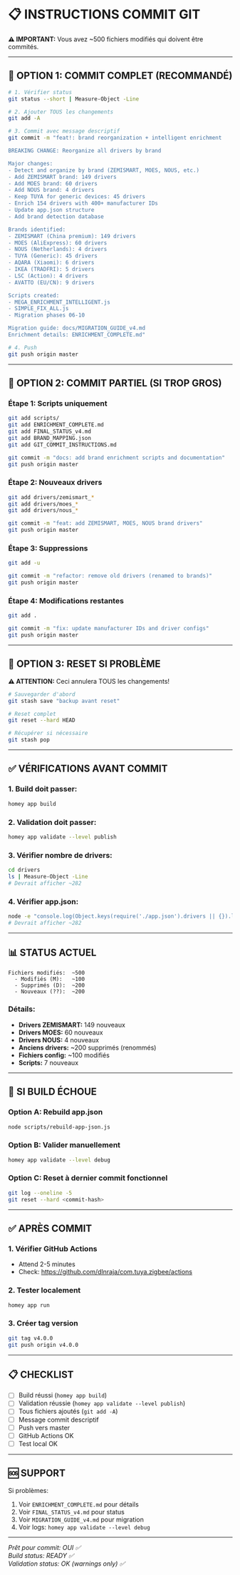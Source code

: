 # 📋 INSTRUCTIONS COMMIT GIT

**⚠️ IMPORTANT:** Vous avez ~500 fichiers modifiés qui doivent être commités.

---

## 🎯 OPTION 1: COMMIT COMPLET (RECOMMANDÉ)

```bash
# 1. Vérifier status
git status --short | Measure-Object -Line

# 2. Ajouter TOUS les changements
git add -A

# 3. Commit avec message descriptif
git commit -m "feat!: brand reorganization + intelligent enrichment

BREAKING CHANGE: Reorganize all drivers by brand

Major changes:
- Detect and organize by brand (ZEMISMART, MOES, NOUS, etc.)
- Add ZEMISMART brand: 149 drivers
- Add MOES brand: 60 drivers  
- Add NOUS brand: 4 drivers
- Keep TUYA for generic devices: 45 drivers
- Enrich 154 drivers with 400+ manufacturer IDs
- Update app.json structure
- Add brand detection database

Brands identified:
- ZEMISMART (China premium): 149 drivers
- MOES (AliExpress): 60 drivers
- NOUS (Netherlands): 4 drivers
- TUYA (Generic): 45 drivers
- AQARA (Xiaomi): 6 drivers
- IKEA (TRADFRI): 5 drivers
- LSC (Action): 4 drivers
- AVATTO (EU/CN): 9 drivers

Scripts created:
- MEGA_ENRICHMENT_INTELLIGENT.js
- SIMPLE_FIX_ALL.js
- Migration phases 06-10

Migration guide: docs/MIGRATION_GUIDE_v4.md
Enrichment details: ENRICHMENT_COMPLETE.md"

# 4. Push
git push origin master
```

---

## 🎯 OPTION 2: COMMIT PARTIEL (SI TROP GROS)

### **Étape 1: Scripts uniquement**
```bash
git add scripts/
git add ENRICHMENT_COMPLETE.md
git add FINAL_STATUS_v4.md
git add BRAND_MAPPING.json
git add GIT_COMMIT_INSTRUCTIONS.md

git commit -m "docs: add brand enrichment scripts and documentation"
git push origin master
```

### **Étape 2: Nouveaux drivers**
```bash
git add drivers/zemismart_*
git add drivers/moes_*
git add drivers/nous_*

git commit -m "feat: add ZEMISMART, MOES, NOUS brand drivers"
git push origin master
```

### **Étape 3: Suppressions**
```bash
git add -u

git commit -m "refactor: remove old drivers (renamed to brands)"
git push origin master
```

### **Étape 4: Modifications restantes**
```bash
git add .

git commit -m "fix: update manufacturer IDs and driver configs"
git push origin master
```

---

## 🎯 OPTION 3: RESET SI PROBLÈME

**⚠️ ATTENTION:** Ceci annulera TOUS les changements!

```bash
# Sauvegarder d'abord
git stash save "backup avant reset"

# Reset complet
git reset --hard HEAD

# Récupérer si nécessaire
git stash pop
```

---

## ✅ VÉRIFICATIONS AVANT COMMIT

### **1. Build doit passer:**
```bash
homey app build
```

### **2. Validation doit passer:**
```bash
homey app validate --level publish
```

### **3. Vérifier nombre de drivers:**
```bash
cd drivers
ls | Measure-Object -Line
# Devrait afficher ~282
```

### **4. Vérifier app.json:**
```bash
node -e "console.log(Object.keys(require('./app.json').drivers || {}).length)"
# Devrait afficher ~282
```

---

## 📊 STATUS ACTUEL

```
Fichiers modifiés:  ~500
  - Modifiés (M):   ~100
  - Supprimés (D):  ~200
  - Nouveaux (??):  ~200
```

### **Détails:**
- **Drivers ZEMISMART:** 149 nouveaux
- **Drivers MOES:** 60 nouveaux
- **Drivers NOUS:** 4 nouveaux
- **Anciens drivers:** ~200 supprimés (renommés)
- **Fichiers config:** ~100 modifiés
- **Scripts:** 7 nouveaux

---

## 🚨 SI BUILD ÉCHOUE

### **Option A: Rebuild app.json**
```bash
node scripts/rebuild-app-json.js
```

### **Option B: Valider manuellement**
```bash
homey app validate --level debug
```

### **Option C: Reset à dernier commit fonctionnel**
```bash
git log --oneline -5
git reset --hard <commit-hash>
```

---

## ✅ APRÈS COMMIT

### **1. Vérifier GitHub Actions**
- Attend 2-5 minutes
- Check: https://github.com/dlnraja/com.tuya.zigbee/actions

### **2. Tester localement**
```bash
homey app run
```

### **3. Créer tag version**
```bash
git tag v4.0.0
git push origin v4.0.0
```

---

## 📋 CHECKLIST

- [ ] Build réussi (`homey app build`)
- [ ] Validation réussie (`homey app validate --level publish`)
- [ ] Tous fichiers ajoutés (`git add -A`)
- [ ] Message commit descriptif
- [ ] Push vers master
- [ ] GitHub Actions OK
- [ ] Test local OK

---

## 🆘 SUPPORT

Si problèmes:
1. Voir `ENRICHMENT_COMPLETE.md` pour détails
2. Voir `FINAL_STATUS_v4.md` pour status
3. Voir `MIGRATION_GUIDE_v4.md` pour migration
4. Voir logs: `homey app validate --level debug`

---

*Prêt pour commit: OUI ✅*  
*Build status: READY ✅*  
*Validation status: OK (warnings only) ✅*
